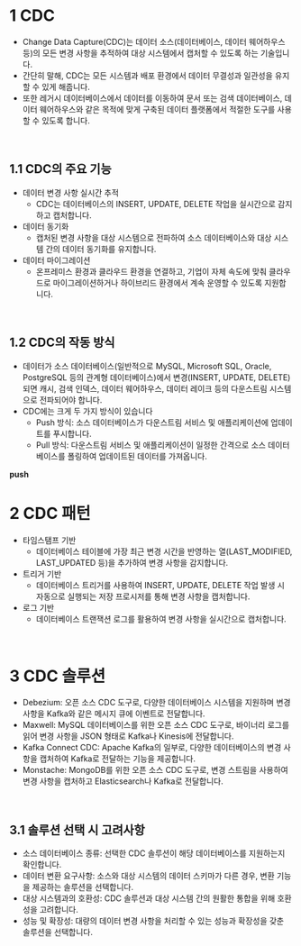 # 1 CDC

- Change Data Capture(CDC)는 데이터 소스(데이터베이스, 데이터 웨어하우스 등)의 모든 변경 사항을 추적하여 대상 시스템에서 캡처할 수 있도록 하는 기술입니다.
- 간단히 말해, CDC는 모든 시스템과 배포 환경에서 데이터 무결성과 일관성을 유지할 수 있게 해줍니다.
- 또한 레거시 데이터베이스에서 데이터를 이동하여 문서 또는 검색 데이터베이스, 데이터 웨어하우스와 같은 목적에 맞게 구축된 데이터 플랫폼에서 적절한 도구를 사용할 수 있도록 합니다.

<br>

## 1.1 CDC의 주요 기능

- 데이터 변경 사항 실시간 추적
	- CDC는 데이터베이스의 INSERT, UPDATE, DELETE 작업을 실시간으로 감지하고 캡처합니다.
- 데이터 동기화
	- 캡처된 변경 사항을 대상 시스템으로 전파하여 소스 데이터베이스와 대상 시스템 간의 데이터 동기화를 유지합니다.
- 데이터 마이그레이션
	- 온프레미스 환경과 클라우드 환경을 연결하고, 기업이 자체 속도에 맞춰 클라우드로 마이그레이션하거나 하이브리드 환경에서 계속 운영할 수 있도록 지원합니다.

<br>

## 1.2 CDC의 작동 방식

- 데이터가 소스 데이터베이스(일반적으로 MySQL, Microsoft SQL, Oracle, PostgreSQL 등의 관계형 데이터베이스)에서 변경(INSERT, UPDATE, DELETE)되면 캐시, 검색 인덱스, 데이터 웨어하우스, 데이터 레이크 등의 다운스트림 시스템으로 전파되어야 합니다.
- CDC에는 크게 두 가지 방식이 있습니다
	- Push 방식: 소스 데이터베이스가 다운스트림 서비스 및 애플리케이션에 업데이트를 푸시합니다.
	- Pull 방식: 다운스트림 서비스 및 애플리케이션이 일정한 간격으로 소스 데이터베이스를 폴링하여 업데이트된 데이터를 가져옵니다.

**push**
<br>

# 2 CDC 패턴

- 타임스탬프 기반
	- 데이터베이스 테이블에 가장 최근 변경 시간을 반영하는 열(LAST_MODIFIED, LAST_UPDATED 등)을 추가하여 변경 사항을 감지합니다.
- 트리거 기반
	- 데이터베이스 트리거를 사용하여 INSERT, UPDATE, DELETE 작업 발생 시 자동으로 실행되는 저장 프로시저를 통해 변경 사항을 캡처합니다.
- 로그 기반
	- 데이터베이스 트랜잭션 로그를 활용하여 변경 사항을 실시간으로 캡처합니다.

<br>

# 3 CDC 솔루션

- Debezium: 오픈 소스 CDC 도구로, 다양한 데이터베이스 시스템을 지원하며 변경 사항을 Kafka와 같은 메시지 큐에 이벤트로 전달합니다.
- Maxwell: MySQL 데이터베이스를 위한 오픈 소스 CDC 도구로, 바이너리 로그를 읽어 변경 사항을 JSON 형태로 Kafka나 Kinesis에 전달합니다.
- Kafka Connect CDC: Apache Kafka의 일부로, 다양한 데이터베이스의 변경 사항을 캡처하여 Kafka로 전달하는 기능을 제공합니다.
- Monstache: MongoDB를 위한 오픈 소스 CDC 도구로, 변경 스트림을 사용하여 변경 사항을 캡처하고 Elasticsearch나 Kafka로 전달합니다.

<br>

## 3.1 솔루션 선택 시 고려사항

- 소스 데이터베이스 종류: 선택한 CDC 솔루션이 해당 데이터베이스를 지원하는지 확인합니다.
- 데이터 변환 요구사항: 소스와 대상 시스템의 데이터 스키마가 다른 경우, 변환 기능을 제공하는 솔루션을 선택합니다.
- 대상 시스템과의 호환성: CDC 솔루션과 대상 시스템 간의 원활한 통합을 위해 호환성을 고려합니다.
- 성능 및 확장성: 대량의 데이터 변경 사항을 처리할 수 있는 성능과 확장성을 갖춘 솔루션을 선택합니다.